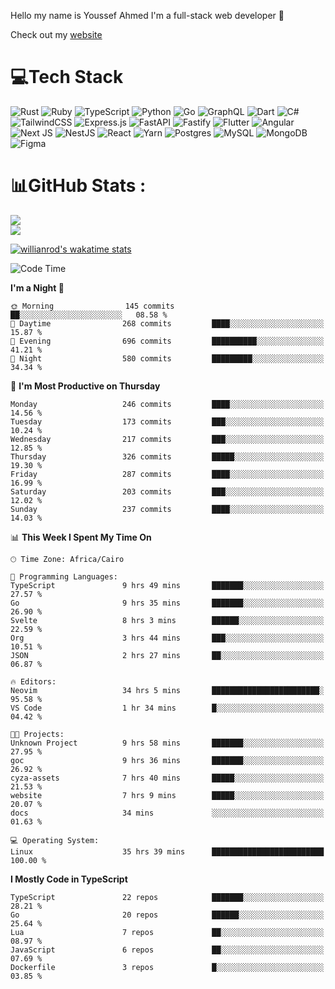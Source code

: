 Hello my name is Youssef Ahmed I'm a full-stack web developer 👋

Check out my [website](https://youssefahmed.vercel.app)
 
# 💻Tech Stack

![Rust](https://img.shields.io/badge/rust-%23000000.svg?style=for-the-badge&logo=rust&logoColor=white) ![Ruby](https://img.shields.io/badge/ruby-%23CC342D.svg?style=for-the-badge&logo=ruby&logoColor=white) ![TypeScript](https://img.shields.io/badge/typescript-%23007ACC.svg?style=for-the-badge&logo=typescript&logoColor=white) ![Python](https://img.shields.io/badge/python-3670A0?style=for-the-badge&logo=python&logoColor=ffdd54) ![Go](https://img.shields.io/badge/go-%2300ADD8.svg?style=for-the-badge&logo=go&logoColor=white) ![GraphQL](https://img.shields.io/badge/-GraphQL-E10098?style=for-the-badge&logo=graphql&logoColor=white) ![Dart](https://img.shields.io/badge/dart-%230175C2.svg?style=for-the-badge&logo=dart&logoColor=white) ![C#](https://img.shields.io/badge/c%23-%23239120.svg?style=for-the-badge&logo=c-sharp&logoColor=white) ![TailwindCSS](https://img.shields.io/badge/tailwindcss-%2338B2AC.svg?style=for-the-badge&logo=tailwind-css&logoColor=white) ![Express.js](https://img.shields.io/badge/express.js-%23404d59.svg?style=for-the-badge&logo=express&logoColor=%2361DAFB) ![FastAPI](https://img.shields.io/badge/FastAPI-005571?style=for-the-badge&logo=fastapi) ![Fastify](https://img.shields.io/badge/fastify-%23000000.svg?style=for-the-badge&logo=fastify&logoColor=white) ![Flutter](https://img.shields.io/badge/Flutter-%2302569B.svg?style=for-the-badge&logo=Flutter&logoColor=white) ![Angular](https://img.shields.io/badge/angular-%23DD0031.svg?style=for-the-badge&logo=angular&logoColor=white) ![Next JS](https://img.shields.io/badge/Next-black?style=for-the-badge&logo=next.js&logoColor=white) ![NestJS](https://img.shields.io/badge/nestjs-%23E0234E.svg?style=for-the-badge&logo=nestjs&logoColor=white) ![React](https://img.shields.io/badge/react-%2320232a.svg?style=for-the-badge&logo=react&logoColor=%2361DAFB) ![Yarn](https://img.shields.io/badge/yarn-%232C8EBB.svg?style=for-the-badge&logo=yarn&logoColor=white) ![Postgres](https://img.shields.io/badge/postgres-%23316192.svg?style=for-the-badge&logo=postgresql&logoColor=white) ![MySQL](https://img.shields.io/badge/mysql-%2300f.svg?style=for-the-badge&logo=mysql&logoColor=white) ![MongoDB](https://img.shields.io/badge/MongoDB-%234ea94b.svg?style=for-the-badge&logo=mongodb&logoColor=white)     ![Figma](https://img.shields.io/badge/figma-%23F24E1E.svg?style=for-the-badge&logo=figma&logoColor=white)

# 📊GitHub Stats :

![](https://github-readme-stats.vercel.app/api?username=joetifa2003&theme=tokyonight&hide_border=false&include_all_commits=false&count_private=false)<br/>
![](https://github-readme-streak-stats.herokuapp.com/?user=joetifa2003&theme=tokyonight&hide_border=false)<br/>

[![willianrod's wakatime stats](https://github-readme-stats.vercel.app/api/wakatime?username=joetifa2003&layout=compact)](https://github.com/anuraghazra/github-readme-stats)
<!--START_SECTION:waka-->
![Code Time](http://img.shields.io/badge/Code%20Time-2%2C883%20hrs%204%20mins-blue)

**I'm a Night 🦉** 

```text
🌞 Morning                145 commits         ██░░░░░░░░░░░░░░░░░░░░░░░   08.58 % 
🌆 Daytime                268 commits         ████░░░░░░░░░░░░░░░░░░░░░   15.87 % 
🌃 Evening                696 commits         ██████████░░░░░░░░░░░░░░░   41.21 % 
🌙 Night                  580 commits         █████████░░░░░░░░░░░░░░░░   34.34 % 
```
📅 **I'm Most Productive on Thursday** 

```text
Monday                   246 commits         ████░░░░░░░░░░░░░░░░░░░░░   14.56 % 
Tuesday                  173 commits         ███░░░░░░░░░░░░░░░░░░░░░░   10.24 % 
Wednesday                217 commits         ███░░░░░░░░░░░░░░░░░░░░░░   12.85 % 
Thursday                 326 commits         █████░░░░░░░░░░░░░░░░░░░░   19.30 % 
Friday                   287 commits         ████░░░░░░░░░░░░░░░░░░░░░   16.99 % 
Saturday                 203 commits         ███░░░░░░░░░░░░░░░░░░░░░░   12.02 % 
Sunday                   237 commits         ████░░░░░░░░░░░░░░░░░░░░░   14.03 % 
```


📊 **This Week I Spent My Time On** 

```text
🕑︎ Time Zone: Africa/Cairo

💬 Programming Languages: 
TypeScript               9 hrs 49 mins       ███████░░░░░░░░░░░░░░░░░░   27.57 % 
Go                       9 hrs 35 mins       ███████░░░░░░░░░░░░░░░░░░   26.90 % 
Svelte                   8 hrs 3 mins        ██████░░░░░░░░░░░░░░░░░░░   22.59 % 
Org                      3 hrs 44 mins       ███░░░░░░░░░░░░░░░░░░░░░░   10.51 % 
JSON                     2 hrs 27 mins       ██░░░░░░░░░░░░░░░░░░░░░░░   06.87 % 

🔥 Editors: 
Neovim                   34 hrs 5 mins       ████████████████████████░   95.58 % 
VS Code                  1 hr 34 mins        █░░░░░░░░░░░░░░░░░░░░░░░░   04.42 % 

🐱‍💻 Projects: 
Unknown Project          9 hrs 58 mins       ███████░░░░░░░░░░░░░░░░░░   27.95 % 
goc                      9 hrs 36 mins       ███████░░░░░░░░░░░░░░░░░░   26.92 % 
cyza-assets              7 hrs 40 mins       █████░░░░░░░░░░░░░░░░░░░░   21.53 % 
website                  7 hrs 9 mins        █████░░░░░░░░░░░░░░░░░░░░   20.07 % 
docs                     34 mins             ░░░░░░░░░░░░░░░░░░░░░░░░░   01.63 % 

💻 Operating System: 
Linux                    35 hrs 39 mins      █████████████████████████   100.00 % 
```

**I Mostly Code in TypeScript** 

```text
TypeScript               22 repos            ███████░░░░░░░░░░░░░░░░░░   28.21 % 
Go                       20 repos            ██████░░░░░░░░░░░░░░░░░░░   25.64 % 
Lua                      7 repos             ██░░░░░░░░░░░░░░░░░░░░░░░   08.97 % 
JavaScript               6 repos             ██░░░░░░░░░░░░░░░░░░░░░░░   07.69 % 
Dockerfile               3 repos             █░░░░░░░░░░░░░░░░░░░░░░░░   03.85 % 
```




<!--END_SECTION:waka-->
